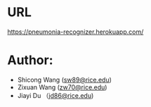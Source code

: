 # URL 
https://pneumonia-recognizer.herokuapp.com/

# Author:
* Shicong Wang (sw89@rice.edu)
* Zixuan Wang (zw70@rice.edu)
* Jiayi Du （jd86@rice.edu)
